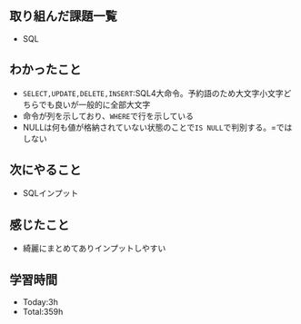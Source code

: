 ## 取り組んだ課題一覧
- SQL
## わかったこと
- `SELECT,UPDATE,DELETE,INSERT`:SQL4大命令。予約語のため大文字小文字どちらでも良いが一般的に全部大文字
- 命令が列を示しており、`WHERE`で行を示している
- NULLは何も値が格納されていない状態のことで`IS NULL`で判別する。=ではしない
## 次にやること
- SQLインプット
## 感じたこと
- 綺麗にまとめてありインプットしやすい
  
## 学習時間
- Today:3h
- Total:359h
